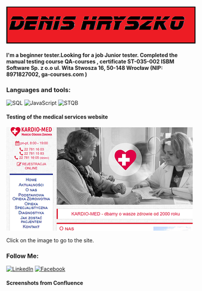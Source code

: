 [![Header](https://github.com/Denis198421/Denis198421/blob/main/assets/1.png)](https://www.linkedin.com/in/denis-hryszko-023a02254/)

 #### I'm a beginner tester.Looking for a job Junior tester. Completed the manual testing course QA-courses , certificate ST-035-002 ISBM Software Sp. z o.o ul. Wita Stwosza 16, 50-148 Wrocław (NIP: 8971827002, ga-courses.com )


### Languages and tools:
![SQL](https://img.shields.io/badge/-SQL-090909?style=for-the-badge&logo=SQL&logoColor=E9D54D)
![JavaScript](https://img.shields.io/badge/-JavaScript-090909?style=for-the-badge&logo=JavaScript&logoColor=E9D54D)
![STQB](https://img.shields.io/badge/-STQB-090909?style=for-the-badge&logo=STQB&logoColor=E9D54D)

#### Testing of the medical services website
[![DIV](https://github.com/Denis198421/Denis198421/blob/main/assets/MD.png)](https://www.mozmarki.pl/)

Click on the image to go to the site.

### Follow Me:
[![LinkedIn](https://img.shields.io/badge/-LinkedIn-090909?style=for-the-badge&logo=linkedin&logoColor=007BB6)](https://www.linkedin.com/in/denis-hryszko-023a02254/)
[![Facebook](https://img.shields.io/badge/-Facebook-090909?style=for-the-badge&logo=Facebook&logoColor=1195F5)](https://www.facebook.com/profile.php?id=100011239298831)

#### Screenshots from Confluence
